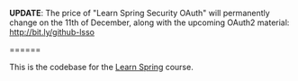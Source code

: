 **UPDATE**: The price of "Learn Spring Security OAuth" will permanently change on the 11th of December, along with the upcoming OAuth2 material: http://bit.ly/github-lsso

======

This is the codebase for the [Learn Spring](https://www.baeldung.com/learn-spring-course#master-class) course. 
